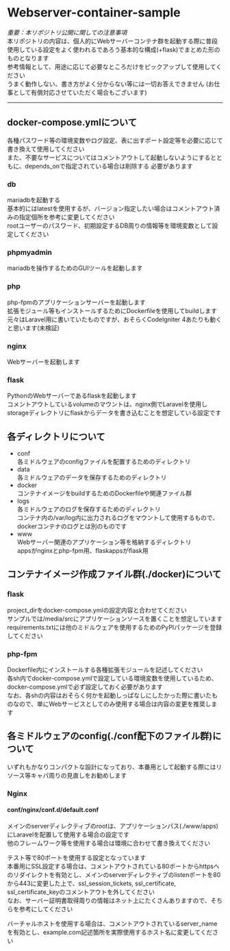 # Webserver-container-sample

*重要：本リポジトリ公開に関しての注意事項*  
本リポジトリの内容は、個人的にWebサーバーコンテナ群を起動する際に普段使用している設定をよく使われるであろう基本的な構成(+flask)でまとめた形のものとなります  
参考情報として、用途に応じて必要なところだけをピックアップして使用してください  
うまく動作しない、書き方がよく分からない等には一切お答えできません (お仕事として有償対応させていただく場合もございます)

-----
## docker-compose.ymlについて
各種パスワード等の環境変数やログ設定、表に出すポート設定等を必要に応じて書き換えて使用してください  
また、不要なサービスについてはコメントアウトして起動しないようにするとともに、depends_onで指定されている場合は削除する 必要があります 

### db
mariadbを起動する  
基本的にはlatestを使用するが、バージョン指定したい場合はコメントアウト済みの指定個所を参考に変更してください  
rootユーザーのパスワード、初期設定するDB周りの情報等を環境変数として設定してください

### phpmyadmin
mariadbを操作するためのGUIツールを起動します

### php
php-fpmのアプリケーションサーバーを起動します  
拡張モジュール等もインストールするためにDockerfileを使用してbuildします  
元々はLaravel用に書いていたものですが、おそらくCodeIgniter 4あたりも動くと思います(未検証)

### nginx
Webサーバーを起動します

### flask
PythonのWebサーバーであるflaskを起動します  
コメントアウトしているvolumeのマウントは、nginx側でLaravelを使用しstorageディレクトリにflaskからデータを書き込むことを想定している設定です  

## 各ディレクトリについて
- conf  
各ミドルウェアのconfigファイルを配置するためのディレクトリ
- data  
各ミドルウェアのデータを保存するためのディレクトリ
- docker  
コンテナイメージをbuildするためのDockerfileや関連ファイル群  
- logs  
各ミドルウェアのログを保存するためのディレクトリ  
コンテナ内の/var/log内に出力されるログをマウントして使用するもので、dockerコンテナのログとは別のものです  
- www  
Webサーバー関連のアプリケーション等を格納するディレクトリ  
appsがnginxとphp-fpm用、flaskappsがflask用

## コンテナイメージ作成ファイル群(./docker)について

### flask
project_dirをdocker-compose.ymlの設定内容と合わせてください  
サンプルでは/media/srcにアプリケーションソースを置くことを想定しています    
requirements.txtには他のミドルウェアを使用するためのPyPIパッケージを登録してください

### php-fpm
Dockerfile内にインストールする各種拡張モジュールを記述してください  
各sh内でdocker-compose.ymlで設定している環境変数を使用しているため、docker-compose.ymlで必ず設定しておく必要があります  
なお、各shの内容はおそらく何かを起動しっぱなしにしたかった際に書いたものなので、単にWebサービスとしてのみ使用する場合は内容の変更を推奨します

## 各ミドルウェアのconfig(./conf配下のファイル群)について

いずれもかなりコンパクトな設計になっており、本番用として起動する際にはリソース等キャパ周りの見直しをお勧めします

### Nginx

#### conf/nginx/conf.d/default.conf
メインのserverディレクティブのrootは、アプリケーションパス(./www/apps)にLaravelを配置して使用する場合の設定です  
他のフレームワーク等を使用する場合は環境に合わせて書き換えてください

テスト等で80ポートを使用する設定となっています  
本番用にSSL設定する場合は、コメントアウトされている80ポートからhttpsへのリダイレクトを有効とし、メインのserverディレクティブのlistenポートを80から443に変更した上で、ssl_session_tickets, ssl_certificate, ssl_certificate_keyのコメントアウトを外してください  
なお、サーバー証明書取得周りの情報はネット上にたくさんありますので、そちらを参考にしてください  

バーチャルホストを使用する場合は、コメントアウトされているserver_nameを有効とし、example.com記述箇所を実際使用するホスト名に変更してください